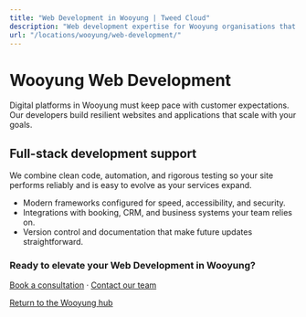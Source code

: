```yaml
---
title: "Web Development in Wooyung | Tweed Cloud"
description: "Web development expertise for Wooyung organisations that need dependable platforms."
url: "/locations/wooyung/web-development/"
---
```


# Wooyung Web Development

Digital platforms in Wooyung must keep pace with customer expectations. Our developers build resilient websites and applications that scale with your goals.

## Full-stack development support

We combine clean code, automation, and rigorous testing so your site performs reliably and is easy to evolve as your services expand.

- Modern frameworks configured for speed, accessibility, and security.
- Integrations with booking, CRM, and business systems your team relies on.
- Version control and documentation that make future updates straightforward.

### Ready to elevate your Web Development in Wooyung?

[Book a consultation](/consultation/) · [Contact our team](/contact/)

[Return to the Wooyung hub](/locations/wooyung/)
